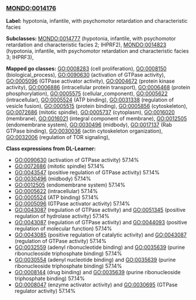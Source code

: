 
### [MONDO:0014176](http://purl.obolibrary.org/obo/MONDO_0014176)
**Label:** hypotonia, infantile, with psychomotor retardation and characteristic facies

**Subclasses:** [MONDO:0014777](http://purl.obolibrary.org/obo/MONDO_0014777) (hypotonia, infantile, with psychomotor retardation and characteristic facies 2; IHPRF2), [MONDO:0014823](http://purl.obolibrary.org/obo/MONDO_0014823) (hypotonia, infantile, with psychomotor retardation and characteristic facies 3; IHPRF3), 

**Mapped go classes:** [GO:0008283](http://purl.obolibrary.org/obo/GO_0008283) (cell proliferation), [GO:0008150](http://purl.obolibrary.org/obo/GO_0008150) (biological_process), [GO:0090630](http://purl.obolibrary.org/obo/GO_0090630) (activation of GTPase activity), [GO:0005096](http://purl.obolibrary.org/obo/GO_0005096) (GTPase activator activity), [GO:0004672](http://purl.obolibrary.org/obo/GO_0004672) (protein kinase activity), [GO:0006886](http://purl.obolibrary.org/obo/GO_0006886) (intracellular protein transport), [GO:0006468](http://purl.obolibrary.org/obo/GO_0006468) (protein phosphorylation), [GO:0005575](http://purl.obolibrary.org/obo/GO_0005575) (cellular_component), [GO:0005622](http://purl.obolibrary.org/obo/GO_0005622) (intracellular), [GO:0005524](http://purl.obolibrary.org/obo/GO_0005524) (ATP binding), [GO:0031338](http://purl.obolibrary.org/obo/GO_0031338) (regulation of vesicle fusion), [GO:0005515](http://purl.obolibrary.org/obo/GO_0005515) (protein binding), [GO:0005856](http://purl.obolibrary.org/obo/GO_0005856) (cytoskeleton), [GO:0072686](http://purl.obolibrary.org/obo/GO_0072686) (mitotic spindle), [GO:0005737](http://purl.obolibrary.org/obo/GO_0005737) (cytoplasm), [GO:0016020](http://purl.obolibrary.org/obo/GO_0016020) (membrane), [GO:0016021](http://purl.obolibrary.org/obo/GO_0016021) (integral component of membrane), [GO:0012505](http://purl.obolibrary.org/obo/GO_0012505) (endomembrane system), [GO:0030496](http://purl.obolibrary.org/obo/GO_0030496) (midbody), [GO:0017137](http://purl.obolibrary.org/obo/GO_0017137) (Rab GTPase binding), [GO:0030036](http://purl.obolibrary.org/obo/GO_0030036) (actin cytoskeleton organization), [GO:0032006](http://purl.obolibrary.org/obo/GO_0032006) (regulation of TOR signaling), 

**Class expressions from DL-Learner:**

- [GO:0090630](http://purl.obolibrary.org/obo/GO_0090630) (activation of GTPase activity) 57.14%
- [GO:0072686](http://purl.obolibrary.org/obo/GO_0072686) (mitotic spindle) 57.14%
- [GO:0043547](http://purl.obolibrary.org/obo/GO_0043547) (positive regulation of GTPase activity) 57.14%
- [GO:0030496](http://purl.obolibrary.org/obo/GO_0030496) (midbody) 57.14%
- [GO:0012505](http://purl.obolibrary.org/obo/GO_0012505) (endomembrane system) 57.14%
- [GO:0005622](http://purl.obolibrary.org/obo/GO_0005622) (intracellular) 57.14%
- [GO:0005524](http://purl.obolibrary.org/obo/GO_0005524) (ATP binding) 57.14%
- [GO:0005096](http://purl.obolibrary.org/obo/GO_0005096) (GTPase activator activity) 57.14%
- [GO:0043087](http://purl.obolibrary.org/obo/GO_0043087) (regulation of GTPase activity) and [GO:0051345](http://purl.obolibrary.org/obo/GO_0051345) (positive regulation of hydrolase activity) 57.14%
- [GO:0043087](http://purl.obolibrary.org/obo/GO_0043087) (regulation of GTPase activity) and [GO:0044093](http://purl.obolibrary.org/obo/GO_0044093) (positive regulation of molecular function) 57.14%
- [GO:0043085](http://purl.obolibrary.org/obo/GO_0043085) (positive regulation of catalytic activity) and [GO:0043087](http://purl.obolibrary.org/obo/GO_0043087) (regulation of GTPase activity) 57.14%
- [GO:0032559](http://purl.obolibrary.org/obo/GO_0032559) (adenyl ribonucleotide binding) and [GO:0035639](http://purl.obolibrary.org/obo/GO_0035639) (purine ribonucleoside triphosphate binding) 57.14%
- [GO:0030554](http://purl.obolibrary.org/obo/GO_0030554) (adenyl nucleotide binding) and [GO:0035639](http://purl.obolibrary.org/obo/GO_0035639) (purine ribonucleoside triphosphate binding) 57.14%
- [GO:0008144](http://purl.obolibrary.org/obo/GO_0008144) (drug binding) and [GO:0035639](http://purl.obolibrary.org/obo/GO_0035639) (purine ribonucleoside triphosphate binding) 57.14%
- [GO:0008047](http://purl.obolibrary.org/obo/GO_0008047) (enzyme activator activity) and [GO:0030695](http://purl.obolibrary.org/obo/GO_0030695) (GTPase regulator activity) 57.14%


